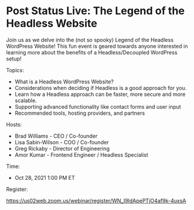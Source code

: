 # Post Status Live: The Legend of the Headless Website

Join us as we delve into the (not so spooky) Legend of the Headless WordPress Website! This fun event is geared towards anyone interested in learning more about the benefits of a Headless/Decoupled WordPress setup!

Topics:
- What is a Headless WordPress Website?
- Considerations when deciding if Headless is a good approach for you.
- Learn how a Headless approach can be faster, more secure and more scalable.
- Supporting advanced functionality like contact forms and user input
- Recommended tools, hosting providers, and partners

Hosts:
- Brad Williams - CEO / Co-founder
- Lisa Sabin-Wilson - COO / Co-founder
- Greg Rickaby - Director of Engineering
- Amor Kumar - Frontend Engineer / Headless Specialist

Time:

- Oct 28, 2021 1:00 PM ET

Register:

https://us02web.zoom.us/webinar/register/WN_I9ldApePTjO4af9k-4uxsA
